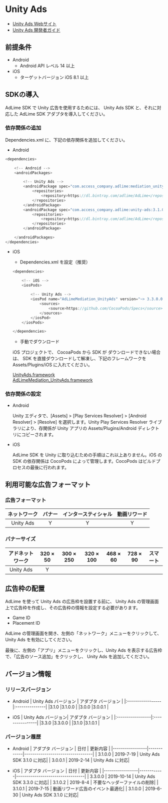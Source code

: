 # Unity Ads
- [Unity Ads Webサイト](https://operate.dashboard.unity3d.com)
- [Unity Ads 開発者ガイド](https://unityads.unity3d.com/help/unity/integration-guide-unity)

## 前提条件
- Android
    - Android API レベル 14 以上
- iOS
    - ターゲットバージョン iOS 8.1 以上

## SDKの導入
AdLime SDK で Unity 広告を使用するためには、 Unity Ads SDK と、それに対応した AdLime SDK アダプタを導入してください。

### 依存関係の追加
Dependencies.xml に、下記の依存関係を追加してください。
- Android
```csharp
<dependencies>

    <!-- Android -->
    <androidPackages>

        <!-- Unity Ads -->
        <androidPackage spec="com.access_company.adlime:mediation_unity:3.1.0.0">
            <repositories>
                <repository>https://dl.bintray.com/adlime/AdLime</repository>
            </repositories>
        </androidPackage>
        <androidPackage spec="com.access_company.adlime:unity-ads:3.1.0">
            <repositories>
                <repository>https://dl.bintray.com/adlime/AdLime</repository>
            </repositories>
        </androidPackage>

    </androidPackages>
</dependencies>
```

- iOS
    - Dependencies.xml を設定（推奨）
    ```csharp
    <dependencies>

        <!-- iOS -->
        <iosPods>
        
            <!-- Unity Ads -->
            <iosPod name="AdLimeMediation_UnityAds" version="~> 3.3.0.0">
                <sources>
                    <source>https://github.com/CocoaPods/Specs</source>
                </sources>
            </iosPod>
        </iosPods>

    </dependencies>
    ```

    - 手動でダウンロード

    iOS プロジェクトで、 CocoaPods から SDK が ダウンロードできない場合は、 SDK を直接ダウンロードして解凍し、下記のフレームワークを Assets/Plugins/iOS に入れてください。
    
    [UnityAds.framework](https://github.com/Unity-Technologies/unity-ads-ios/releases/download/3.3.0/UnityAds.framework.zip)<br>
    [AdLimeMediation_UnityAds.framework](https://github.com/Ham-mer/AdLime-iOS-Pub/raw/master/DownloadZip/AdLimeMediation_UnityAds/3.3.0.0.zip)

### 依存関係の設定
- Android

    Unity エディタで、[Assets] > [Play Services Resolver] > [Android Resolver] > [Resolve] を選択します。Unity Play Services Resolver ライブラリにより、存関係が Unity アプリの Assets/Plugins/Android ディレクトリにコピーされます。

- iOS

    AdLime SDK を Unity に取り込むための手順はこれ以上ありません。iOS の SDK の依存関係は CocoPods によって管理します。CocoPods はビルドプロセスの最後に行われます。

## 利用可能な広告フォーマット

### 広告フォーマット
|ネットワーク |バナー |インタースティシャル |動画リワード |
|:--------:|:----:|:----------:|:------:|
|Unity Ads |Y     | Y          |Y       |

### バナーサイズ
|アドネットワーク|320 × 50  |300 × 250   |320 × 100  |468 × 60  |728 × 90  |スマート |
|:--------:|:------:|:--------:|:-------:|:------:|:------:|:-------:|
|Unity Ads |Y       |          |         |        |        |         |

## 広告枠の配置
AdLime を使って Unity Ads の広告枠を設置する前に、 Unity Ads の管理画面上で広告枠を作成し、その広告枠の情報を設定する必要があります。
- Game ID
- Placement ID

AdLime の管理画面を開き、左側の「ネットワーク」メニューをクリックして、 Unity Ads を有効にしてください。

最後に、左側の「アプリ」メニューをクリックし、Unity Ads を表示する広告枠で、「広告のソース追加」をクリックし、 Unity Ads を追加してください。

## バージョン情報

### リリースバージョン
- Android
    | Unity Ads バージョン   | アダプタ バージョン |
    |:-----------------|:---------------|
    |3.1.0             |3.1.0.0         |
    |3.0.0             |3.0.0.1         |

- iOS
    | Unity Ads バージョン| アダプタ バージョン |
    |:-----------------|:----------------|
    |3.3.0             |3.3.0.0          |
    |3.1.0             |3.1.0.1          |

### バージョン履歴
- Android
    | アダプタ バージョン | 日付       | 更新内容                    |
    |-----------------|------------|----------------------------------|
    | 3.1.0.0         | 2019-7-19  | Unity Ads SDK 3.1.0 に対応|
    | 3.0.0.1         | 2019-2-14  | Unity Ads に対応|

- iOS
    | アダプタ バージョン | 日付       | 更新内容                    |
    |-----------------|------------|----------------------------------|
    | 3.3.0.0         | 2019-10-14 | Unity Ads SDK 3.3.0 に対応|
    | 3.1.0.2         | 2019-8-4   | 不要なヘッダーファイルの削除|
    | 3.1.0.1         | 2019-7-15  | 動画リワード広告のイベント最適化|
    | 3.1.0.0         | 2019-6-30  | Unity Ads SDK 3.1.0 に対応|
